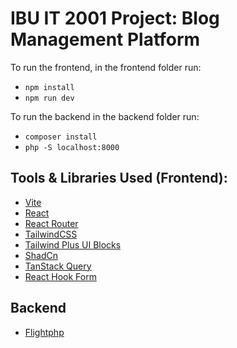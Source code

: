 # IBU IT 2001 Project: Blog Management Platform

To run the frontend, in the frontend folder run: 
- `npm install`
- `npm run dev`

To run the backend in the backend folder run:
- `composer install`
- `php -S localhost:8000`

## Tools & Libraries Used (Frontend):
- [Vite](https://vite.dev/)
- [React](https://react.dev/)
- [React Router](https://reactrouter.com/home)
- [TailwindCSS](https://tailwindcss.com/)
- [Tailwind Plus UI Blocks](https://tailwindcss.com/plus/ui-blocks/)
- [ShadCn](https://ui.shadcn.com/)
- [TanStack Query](https://tanstack.com/query/latest)
- [React Hook Form](https://react-hook-form.com/)

## Backend
- [Flightphp](https://docs.flightphp.com/)